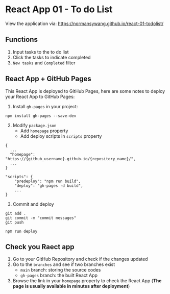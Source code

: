 # React App 01 - To do List

View the application via: https://normansywang.github.io/react-01-todolist/

## Functions
1. Input tasks to the to do list
2. Click the tasks to indicate completed
3. `New tasks` and `Completed` filter

## React App + GitHub Pages
This React App is deployed to GitHub Pages, here are some notes to deploy your React App to GitHub Pages:

1. Install `gh-pages` in your project:
```
npm install gh-pages --save-dev
```

2. Modify `package.json`
    - Add `homepage` property
    - Add deploy scripts in `scripts` property
```
{
  ...
  "homepage": "https://{github_username}.github.io/{repository_name}/",
  ...
}

```
   
```
"scripts": {
    "predeploy": "npm run build",
    "deploy": "gh-pages -d build",
    ...
}
```

3. Commit and deploy
```
git add .
git commit -m "commit messages"
git push

npm run deploy
```

## Check you Raect app
1. Go to your GitHub Repository and check if the changes updated
2. Go to the `branches` and see if two branches exist
    - `main` branch: storing the source codes
    - `gh-pages` branch: the built React App
4. Browse the link in your `homepage` property to check the React App (**The page is usually available in minutes after deployment**)


